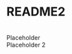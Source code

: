 <!DOCTYPE html>
<html>
<head>
	<title>README</title>
  </head>
<h1><strong>README2</strong></h1> 

<body> 
<br>Placeholder 
<br> Placeholder 2

</body>
</html>